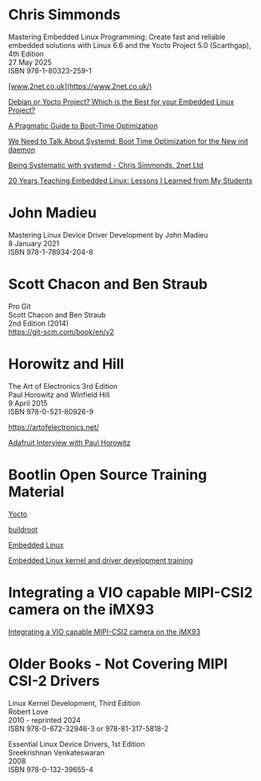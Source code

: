 
# Chris Simmonds

Mastering Embedded Linux Programming: Create fast and reliable embedded solutions with Linux 6.6 and the Yocto Project 5.0 (Scarthgap), 4th Edition\
27 May 2025\
ISBN 978-1-80323-259-1

[www.2net.co.uk](https://www.2net.co.uk/)

[Debian or Yocto Project? Which is the Best for your Embedded Linux Project?](https://www.youtube.com/watch?v=iDllXa8SzUg)

[A Pragmatic Guide to Boot-Time Optimization](https://www.youtube.com/watch?v=gIK1he6Ocpg)

[We Need to Talk About Systemd: Boot Time Optimization for the New init daemon](https://www.youtube.com/watch?v=NNgZXNQtil8)

[Being Systematic with systemd - Chris Simmonds, 2net Ltd](https://www.youtube.com/watch?v=Ws6zR3rFXa4)

[20 Years Teaching Embedded Linux: Lessons I Learned from My Students](https://www.youtube.com/watch?v=DlJcI9RbOvc)

# John Madieu

Mastering Linux Device Driver Development by John Madieu\
8 January 2021\
ISBN 978-1-78934-204-8

# Scott Chacon and Ben Straub
Pro Git\
Scott Chacon and Ben Straub\
2nd Edition (2014)\
https://git-scm.com/book/en/v2

# Horowitz and Hill

The Art of Electronics 3rd Edition\
Paul Horowitz and Winfield Hill\
9 April 2015\
ISBN 978-0-521-80926-9

https://artofelectronics.net/

[Adafruit Interview with Paul Horowitz](https://artofelectronics.net/adafruit-interview-with-paul/)

# Bootlin Open Source Training Material

[Yocto](https://bootlin.com/doc/training/yocto/)

[buildroot](https://bootlin.com/doc/training/buildroot/)

[Embedded Linux](https://bootlin.com/doc/training/embedded-linux/)

[Embedded Linux kernel and driver development training](https://bootlin.com/doc/training/linux-kernel/)

# Integrating a VIO capable MIPI-CSI2 camera on the iMX93

[Integrating a VIO capable MIPI-CSI2 camera on the iMX93](https://www.virtanatech.com/blog/indoor-nano-drones-integrating-a-vio-capable-mipi-csi2-camera-on-the-imx93)

# Older Books - Not Covering MIPI CSI-2 Drivers

Linux Kernel Development, Third Edition\
Robert Love\
2010 - reprinted 2024\
ISBN 978-0-672-32946-3 or 978-81-317-5818-2

Essential Linux Device Drivers, 1st Edition\
Sreekrishnan Venkateswaran\
2008\
ISBN 978-0-132-39655-4
